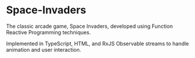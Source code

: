 # Space-Invaders
The classic arcade game, Space Invaders, developed using Function Reactive Programming techniques.

Implemented in TypeScript, HTML, and RxJS Observable streams to handle animation and user interaction.
